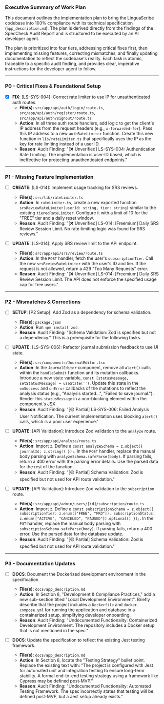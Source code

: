 ### Executive Summary of Work Plan

This document outlines the implementation plan to bring the LinguaScribe codebase into 100% compliance with its technical specification (`app_description.md`). The plan is derived directly from the findings of the SpecCheck Audit Report and is structured to be executed by an AI developer agent.

The plan is prioritized into four tiers, addressing critical fixes first, then implementing missing features, correcting mismatches, and finally updating documentation to reflect the codebase's reality. Each task is atomic, traceable to a specific audit finding, and provides clear, imperative instructions for the developer agent to follow.

---

### **P0 - Critical Fixes & Foundational Setup**

- [x] **FIX**: [LS-SYS-004]: Correct rate limiter to use IP for unauthenticated auth routes.
    - **File(s)**: `src/app/api/auth/login/route.ts`, `src/app/api/auth/register/route.ts`, `src/app/api/auth/signout/route.ts`
    - **Action**: In all three auth route handlers, add logic to get the client's IP address from the request headers (e.g., `x-forwarded-for`). Pass this IP address to a new `authRateLimiter` function. Create this new function in `lib/rateLimiter.ts` that specifically uses the IP as the key for rate limiting instead of a user ID.
    - **Reason**: Audit Finding: "[❌ Unverified] LS-SYS-004: Authentication Rate Limiting. The implementation is user-ID based, which is ineffective for protecting unauthenticated endpoints."

---

### **P1 - Missing Feature Implementation**

- [ ] **CREATE**: [LS-014]: Implement usage tracking for SRS reviews.
    - **File(s)**: `src/lib/rateLimiter.ts`
    - **Action**: In `rateLimiter.ts`, create a new exported function `srsReviewRateLimiter(userId: string, tier: string)` similar to the existing `tieredRateLimiter`. Configure it with a limit of 10 for the "FREE" tier and a daily reset window.
    - **Reason**: Audit Finding: "[❌ Unverified] LS-014: [Freemium] Daily SRS Review Session Limit. No rate-limiting logic was found for SRS reviews."

- [ ] **UPDATE**: [LS-014]: Apply SRS review limit to the API endpoint.
    - **File(s)**: `src/app/api/srs/review/route.ts`
    - **Action**: In the `POST` handler, fetch the user's `subscriptionTier`. Call the new `srsReviewRateLimiter` with the user's ID and tier. If the request is not allowed, return a 429 "Too Many Requests" error.
    - **Reason**: Audit Finding: "[❌ Unverified] LS-014: [Freemium] Daily SRS Review Session Limit. The API does not enforce the specified usage cap for free users."

---

### **P2 - Mismatches & Corrections**

- [ ] **SETUP**: [P2 Setup]: Add Zod as a dependency for schema validation.
    - **File(s)**: `package.json`
    - **Action**: Run `npm install zod`.
    - **Reason**: Audit Finding: "Schema Validation: Zod is specified but not a dependency." This is a prerequisite for the following tasks.

- [ ] **UPDATE**: [LS-SYS-006]: Refactor journal submission feedback to use UI state.
    - **File(s)**: `src/components/JournalEditor.tsx`
    - **Action**: In the `JournalEditor` component, remove all `alert()` calls within the `handleSubmit` function and its mutation callbacks. Introduce a new state variable, `const [statusMessage, setStatusMessage] = useState('')`. Update this state in the `onSuccess` and `onError` callbacks of the mutations to reflect the analysis status (e.g., "Analysis started...", "Failed to save journal."). Render this `statusMessage` in a non-blocking element within the component's JSX.
    - **Reason**: Audit Finding: "[🟡 Partial] LS-SYS-006: Failed Analysis User Notification. The current implementation uses blocking `alert()` calls, which is a poor user experience."

- [ ] **UPDATE**: [API Validation]: Introduce Zod validation to the `analyze` route.
    - **File(s)**: `src/app/api/analyze/route.ts`
    - **Action**: Import `z`. Define a `const analyzeSchema = z.object({ journalId: z.string() });`. In the `POST` handler, replace the manual body parsing with `analyzeSchema.safeParse(body)`. If parsing fails, return a 400 error with the parsing error details. Use the parsed data for the rest of the function.
    - **Reason**: Audit Finding: "[🟡 Partial] Schema Validation: Zod is specified but not used for API route validation."

- [ ] **UPDATE**: [API Validation]: Introduce Zod validation to the `subscription` route.
    - **File(s)**: `src/app/api/admin/users/[id]/subscription/route.ts`
    - **Action**: Import `z`. Define a `const subscriptionSchema = z.object({ subscriptionTier: z.enum(["FREE", "PRO"]), subscriptionStatus: z.enum(["ACTIVE", "CANCELED", "PAUSED"]).optional() });`. In the `PUT` handler, replace the manual body parsing with `subscriptionSchema.safeParse(body)`. If parsing fails, return a 400 error. Use the parsed data for the database update.
    - **Reason**: Audit Finding: "[🟡 Partial] Schema Validation: Zod is specified but not used for API route validation."

---

### **P3 - Documentation Updates**

- [ ] **DOCS**: Document the Dockerized development environment in the specification.
    - **File(s)**: `docs/app_description.md`
    - **Action**: In Section 8, "Development & Compliance Practices," add a new sub-section titled "Local Development Environment". Briefly describe that the project includes a `Dockerfile` and `docker-compose.yml` for running the application and database in a containerized setup, simplifying developer onboarding.
    - **Reason**: Audit Finding: "Undocumented Functionality: Containerized Development Environment. The repository includes a Docker setup that is not mentioned in the spec."

- [ ] **DOCS**: Update the specification to reflect the existing Jest testing framework.
    - **File(s)**: `docs/app_description.md`
    - **Action**: In Section 8, locate the "Testing Strategy" bullet point. Replace the existing text with: "The project is configured with Jest for automated unit and integration testing to ensure long-term stability. A formal end-to-end testing strategy using a framework like Cypress may be defined post-MVP."
    - **Reason**: Audit Finding: "Undocumented Functionality: Automated Testing Framework. The spec incorrectly states that testing will be defined post-MVP, but a Jest setup already exists."